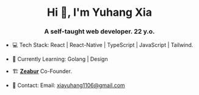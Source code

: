 <h1 align="center">Hi 👋, I'm Yuhang Xia</h1>

<h3 align="center">A self-taught web developer. 22 y.o.</h3>

- 💻 Tech Stack: React | React-Native | TypeScript | JavaScript | Tailwind.

- 📖 Currently Learning: Golang | Design

- 🏗️ [**Zeabur**](https://github.com/zeabur) Co-Founder.

- 📮 Contact: Email: xiayuhang1106@gmail.com
